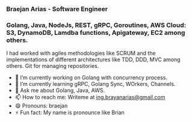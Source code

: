 ### Braejan Arias - Software Engineer

### Golang, Java, NodeJs, REST, gRPC, Goroutines, AWS Cloud: S3, DynamoDB, Lamdba functions, Apigateway, EC2 among others.

I had worked with agiles methodologies like SCRUM and the implementations
of different architectures like TDD, DDD, MVC among others. Git for managing
repositories.

<!--
**braejan/braejan** is a ✨ _special_ ✨ repository because its `README.md` (this file) appears on your GitHub profile.

Here are some ideas to get you started:
-->
- 🔭 I’m currently working on Golang with concurrency process.
- 🌱 I’m currently learning gRPC, Golang Sync, WOrkers, Channels.
- 💬 Ask me about Golang, Java, AWS.
- 📫 How to reach me: Writeme at ing.brayanarias@gmail.com
- 😄 Pronouns: braejan
- ⚡ Fun fact: My name is pronounce like Brian

